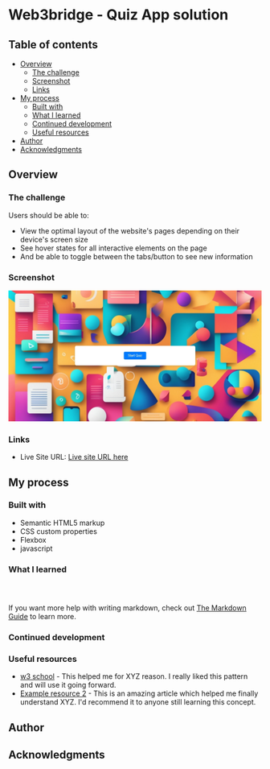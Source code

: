 # Web3bridge - Quiz App solution

## Table of contents

- [Overview](#overview)
  - [The challenge](#the-challenge)
  - [Screenshot](#screenshot)
  - [Links](#links)
- [My process](#my-process)
  - [Built with](#built-with)
  - [What I learned](#what-i-learned)
  - [Continued development](#continued-development)
  - [Useful resources](#useful-resources)
- [Author](#author)
- [Acknowledgments](#acknowledgments)

## Overview

### The challenge

Users should be able to:

- View the optimal layout of the website's pages depending on their device's screen size
- See hover states for all interactive elements on the page
- And be able to toggle between the tabs/button to see new information

### Screenshot

![page](./media/screenshot.jpeg)

### Links

- Live Site URL: [Live site URL here](https://quiz-app-313.netlify.app/)

## My process

### Built with

- Semantic HTML5 markup
- CSS custom properties
- Flexbox
- javascript

### What I learned

```html

```

```css

```

```js

```

If you want more help with writing markdown, check out [The Markdown Guide](https://www.markdownguide.org/) to learn more.

### Continued development

<!-- Use this section to outline areas that you want to continue focusing on in future projects. These could be concepts you're still not completely comfortable with or techniques you found useful that you want to refine and perfect. -->

### Useful resources

- [w3 school](https://www.example.com) - This helped me for XYZ reason. I really liked this pattern and will use it going forward.
- [Example resource 2](https://www.example.com) - This is an amazing article which helped me finally understand XYZ. I'd recommend it to anyone still learning this concept.

## Author

<!-- - Website - [Awoyemi patrick Gbenga](https://www.your-site.com) -->
<!-- - Twitter - [@valuehorizons](https://www.twitter.com/valuehorizons) -->

## Acknowledgments

<!-- This is where you can give a hat tip to anyone who helped you out on this project. Perhaps you worked in a team or got some inspiration from someone else's solution. This is the perfect place to give them some credit. -->

